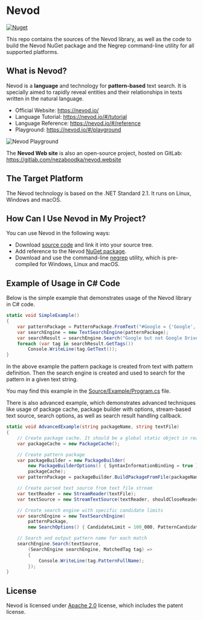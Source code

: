 # Nevod

[![Nuget](https://img.shields.io/nuget/v/Nezaboodka.Nevod)](https://www.nuget.org/packages/Nezaboodka.Nevod/)

This repo contains the sources of the Nevod library, as well as the code to build the Nevod NuGet package
and the Negrep command-line utility for all supported platforms.

## What is Nevod?

Nevod is a **language** and technology for **pattern-based** text search. It is specially
aimed to rapidly reveal entities and their relationships in texts written in the natural language.

- Official Website: https://nevod.io/
- Language Tutorial: https://nevod.io/#/tutorial
- Language Reference: https://nevod.io/#/reference
- Playground: https://nevod.io/#/playground

![Nevod Playground](https://raw.githubusercontent.com/nezaboodka/nevod/main/nevod.jpg)

The **Nevod Web site** is also an open-source project, hosted on GitLab: https://gitlab.com/nezaboodka/nevod.website

## The Target Platform

The Nevod technology is based on the .NET Standard 2.1. It runs on Linux, Windows and macOS.

## How Can I Use Nevod in My Project?

You can use Nevod in the following ways:
- Download [source code](https://github.com/nezaboodka/nevod) and link it into your source tree.
- Add reference to the Nevod [NuGet package](https://www.nuget.org/packages/Nezaboodka.Nevod).
- Download and use the command-line [negrep](https://nevod.io/#/downloads) utility, which is pre-compiled for
Windows, Linux and macOS.

## Example of Usage in C# Code

Below is the simple example that demonstrates usage of the Nevod library in C# code.

```csharp
static void SimpleExample()
{
    var patternPackage = PatternPackage.FromText("#Google = {'Google', ~'Google Drive'};");
    var searchEngine = new TextSearchEngine(patternPackage);
    var searchResult = searchEngine.Search("Google but not Google Drive");
    foreach (var tag in searchResult.GetTags())
        Console.WriteLine(tag.GetText());
}
```

In the above example the pattern package is created from text with pattern definition. Then the
search engine is created and used to search for the pattern in a given text string.

You may find this example in the [Source/Example/Program.cs](Source/Example/Program.cs) file.

There is also advanced example, which demonstrates advanced techniques like usage of
package cache, package builder with options, stream-based text source, search options,
as well as search result handling callback.

```csharp
static void AdvancedExample(string packageName, string textFile)
{
    // Create package cache. It should be a global static object in real life
    var packageCache = new PackageCache();

    // Create pattern package
    var packageBuilder = new PackageBuilder(
        new PackageBuilderOptions() { SyntaxInformationBinding = true },
        packageCache);
    var patternPackage = packageBuilder.BuildPackageFromFile(packageName);

    // Create parsed text source from text file stream
    var textReader = new StreamReader(textFile);
    var textSource = new StreamTextSource(textReader, shouldCloseReader: true, 64_000);

    // Create search engine with specific candidate limits
    var searchEngine = new TextSearchEngine(
        patternPackage,
        new SearchOptions() { CandidateLimit = 100_000, PatternCandidateLimit = 10_000 });

    // Search and output pattern name for each match
    searchEngine.Search(textSource,
        (SearchEngine searchEngine, MatchedTag tag) =>
        {
            Console.WriteLine(tag.PatternFullName);
        });
}
```

## License

Nevod is licensed under [Apache 2.0](LICENSE.txt) license, which includes the patent license.
